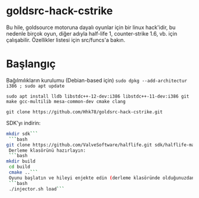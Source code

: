 # goldsrc-hack-cstrike
Bu hile, goldsource motoruna dayalı oyunlar için bir linux hack'idir, bu nedenle birçok oyun, diğer adıyla half-life 1, counter-strike 1.6, vb. için çalışabilir. Özellikler listesi için src/funcs'a bakın.

# Başlangıç
Bağılmılıkların kurulumu (Debian-based için)
```sudo dpkg --add-architectur i386 ; sudo apt update```

```sudo apt install lldb libstdc++-12-dev:i386 libstdc++-11-dev:i386 git make gcc-multilib mesa-common-dev cmake clang```

```git clone https://github.com/Hhk78/goldsrc-hack-cstrike.git```

SDK'yı indirin:

```bash
mkdir sdk```
 ```bash
git clone https://github.com/ValveSoftware/halflife.git sdk/halflife-master```
 Derleme klasörünü hazırlayın:
 ```bash
mkdir build
 cd build
 cmake ..```
 Oyunu başlatın ve hileyi enjekte edin (derleme klasöründe olduğunuzdan emin olun).
 ```bash
 ./injector.sh load```
